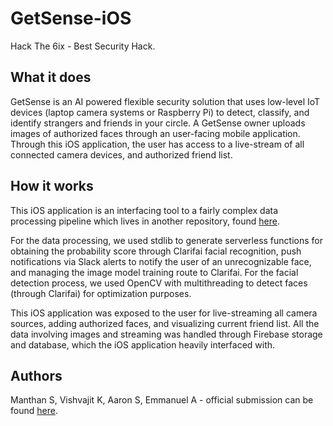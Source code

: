 # GetSense-iOS

Hack The 6ix - Best Security Hack.

## What it does
GetSense is an AI powered flexible security solution that uses low-level IoT devices (laptop camera systems or Raspberry Pi) to detect, classify, and identify strangers and friends in your circle. A GetSense owner uploads images of authorized faces through an user-facing mobile application. Through this iOS application, the user has access to a live-stream of all connected camera devices, and authorized friend list.


## How it works
This iOS application is an interfacing tool to a fairly complex data processing pipeline which lives in another repository, 
found [here](https://github.com/manthan98/getSense).

For the data processing, we used stdlib to generate serverless functions for obtaining the probability score through Clarifai facial recognition, push notifications via Slack alerts to notify the user of an unrecognizable face, and managing the image model training route to Clarifai. For the facial detection process, we used OpenCV with multithreading to detect faces (through Clarifai) for optimization purposes.

This iOS application was exposed to the user for live-streaming all camera sources, adding authorized faces, and visualizing current friend list. All the data involving images and streaming was handled through Firebase storage and database, which the iOS application heavily interfaced with.

## Authors
Manthan S, Vishvajit K, Aaron S, Emmanuel A - official submission can be found [here](https://devpost.com/software/getsense). 
